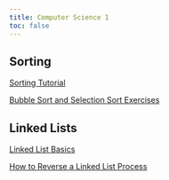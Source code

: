 ```yaml
---
title: Computer Science 1
toc: false
---
```


## Sorting

[Sorting Tutorial](sorting/sorting.md)

[Bubble Sort and Selection Sort Exercises](sorting/SortingQuiz.md)

## Linked Lists

[Linked List Basics](linked-lists/linked-list-basics.md)

[How to Reverse a Linked List Process](linked-lists/reverse-linked-list.md)